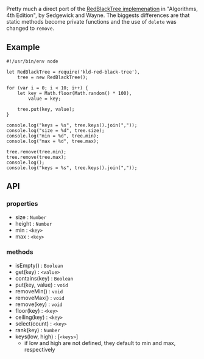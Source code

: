 Pretty much a direct port of the [RedBlackTree implemenation](http://algs4.cs.princeton.edu/33balanced/RedBlackBST.java.html) in "Algorithms, 4th Edition", by Sedgewick and Wayne. The biggests differences are that static methods become private functions and the use of `delete` was changed to `remove`.

## Example

```
#!/usr/bin/env node

let RedBlackTree = require('kld-red-black-tree'),
	tree = new RedBlackTree();

for (var i = 0; i < 10; i++) {
	let key = Math.floor(Math.random() * 100),
		value = key;

	tree.put(key, value);
}

console.log("keys = %s", tree.keys().join(","));
console.log("size = %d", tree.size);
console.log("min = %d", tree.min);
console.log("max = %d", tree.max);

tree.remove(tree.min);
tree.remove(tree.max);
console.log();
console.log("keys = %s", tree.keys().join(","));
```

## API

### properties

- size : `Number`
- height : `Number`
- min : `<key>`
- max : `<key>`

### methods

- isEmpty() : `Boolean`
- get(key) : `<value>`
- contains(key) : `Boolean`
- put(key, value) : `void`
- removeMin() : `void`
- removeMax() : `void`
- remove(key) : `void`
- floor(key) : `<key>`
- ceiling(key) : `<key>`
- select(count) : `<key>`
- rank(key) : `Number`
- keys(low, high) : [`<keys>`]
	- if low and high are not defined, they default to min and max, respectively
